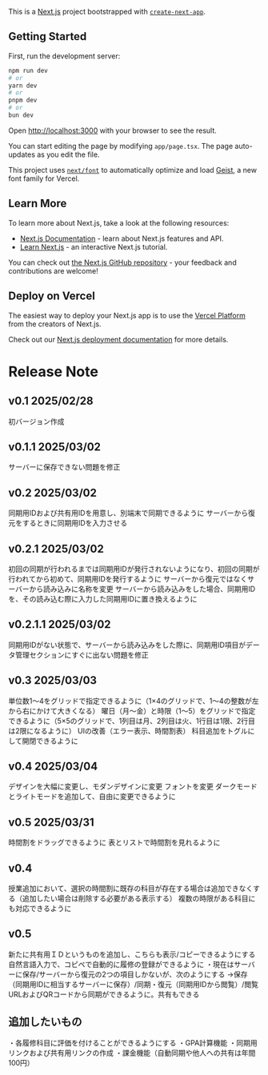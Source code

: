 This is a [Next.js](https://nextjs.org) project bootstrapped with [`create-next-app`](https://nextjs.org/docs/app/api-reference/cli/create-next-app).

## Getting Started

First, run the development server:

```bash
npm run dev
# or
yarn dev
# or
pnpm dev
# or
bun dev
```

Open [http://localhost:3000](http://localhost:3000) with your browser to see the result.

You can start editing the page by modifying `app/page.tsx`. The page auto-updates as you edit the file.

This project uses [`next/font`](https://nextjs.org/docs/app/building-your-application/optimizing/fonts) to automatically optimize and load [Geist](https://vercel.com/font), a new font family for Vercel.

## Learn More

To learn more about Next.js, take a look at the following resources:

- [Next.js Documentation](https://nextjs.org/docs) - learn about Next.js features and API.
- [Learn Next.js](https://nextjs.org/learn) - an interactive Next.js tutorial.

You can check out [the Next.js GitHub repository](https://github.com/vercel/next.js) - your feedback and contributions are welcome!

## Deploy on Vercel

The easiest way to deploy your Next.js app is to use the [Vercel Platform](https://vercel.com/new?utm_medium=default-template&filter=next.js&utm_source=create-next-app&utm_campaign=create-next-app-readme) from the creators of Next.js.

Check out our [Next.js deployment documentation](https://nextjs.org/docs/app/building-your-application/deploying) for more details.

# Release Note
## v0.1 2025/02/28
初バージョン作成

## v0.1.1 2025/03/02
サーバーに保存できない問題を修正

## v0.2 2025/03/02
同期用IDおよび共有用IDを用意し、別端末で同期できるように
サーバーから復元をするときに同期用IDを入力させる

## v0.2.1 2025/03/02
初回の同期が行われるまでは同期用IDが発行されないようになり、初回の同期が行われてから初めて、同期用IDを発行するように
サーバーから復元ではなくサーバーから読み込みに名称を変更
サーバーから読み込みをした場合、同期用IDを、その読み込む際に入力した同期用IDに置き換えるように

## v0.2.1.1 2025/03/02
同期用IDがない状態で、サーバーから読み込みをした際に、同期用ID項目がデータ管理セクションにすぐに出ない問題を修正

## v0.3 2025/03/03
単位数1～4をグリッドで指定できるように（1×4のグリッドで、1～4の整数が左から右にかけて大きくなる）
曜日（月～金）と時限（1～5）をグリッドで指定できるように（5×5のグリッドで、1列目は月、2列目は火、1行目は1限、2行目は2限になるように）
UIの改善（エラー表示、時間割表）
科目追加をトグルにして開閉できるように

## v0.4 2025/03/04
デザインを大幅に変更し、モダンデザインに変更
フォントを変更
ダークモードとライトモードを追加して、自由に変更できるように

## v0.5 2025/03/31
時間割をドラッグできるように
表とリストで時間割を見れるように

## v0.4
授業追加において、選択の時間割に既存の科目が存在する場合は追加できなくする（追加したい場合は削除する必要がある表示する）
複数の時限がある科目にも対応できるように


## v0.5
新たに共有用ＩＤというものを追加し、こちらも表示/コピーできるようにする
自然言語入力で、コピペで自動的に履修の登録ができるように
・現在はサーバーに保存/サーバーから復元の2つの項目しかないが、次のようにする
→保存（同期用IDに相当するサーバーに保存）/同期・復元（同期用IDから閲覧）/閲覧
URLおよびQRコードから同期ができるように。共有もできる

## 追加したいもの
・各履修科目に評価を付けることができるようにする
・GPA計算機能
・同期用リンクおよび共有用リンクの作成
・課金機能（自動同期や他人への共有は年間100円）